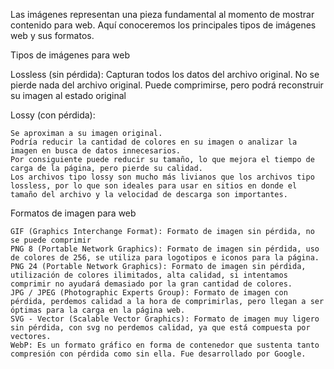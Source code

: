 Las imágenes representan una pieza fundamental al momento de mostrar contenido para web. Aquí conoceremos los principales tipos de imágenes web y sus formatos.

Tipos de imágenes para web

Lossless (sin pérdida):
    Capturan todos los datos del archivo original.
    No se pierde nada del archivo original.
    Puede comprimirse, pero podrá reconstruir su imagen al estado original

Lossy (con pérdida):

    Se aproximan a su imagen original.
    Podría reducir la cantidad de colores en su imagen o analizar la imagen en busca de datos innecesarios.
    Por consiguiente puede reducir su tamaño, lo que mejora el tiempo de carga de la página, pero pierde su calidad.
    Los archivos tipo lossy son mucho más livianos que los archivos tipo lossless, por lo que son ideales para usar en sitios en donde el tamaño del archivo y la velocidad de descarga son importantes.

Formatos de imagen para web

    GIF (Graphics Interchange Format): Formato de imagen sin pérdida, no se puede comprimir
    PNG 8 (Portable Network Graphics): Formato de imagen sin pérdida, uso de colores de 256, se utiliza para logotipos e iconos para la página.
    PNG 24 (Portable Network Graphics): Formato de imagen sin pérdida, utilización de colores ilimitados, alta calidad, si intentamos comprimir no ayudará demasiado por la gran cantidad de colores.
    JPG / JPEG (Photographic Experts Group): Formato de imagen con pérdida, perdemos calidad a la hora de comprimirlas, pero llegan a ser óptimas para la carga en la página web.
    SVG - Vector (Scalable Vector Graphics): Formato de imagen muy ligero sin pérdida, con svg no perdemos calidad, ya que está compuesta por vectores.
    WebP: Es un formato gráfico en forma de contenedor que sustenta tanto compresión con pérdida como sin ella. ​​Fue desarrollado por Google.